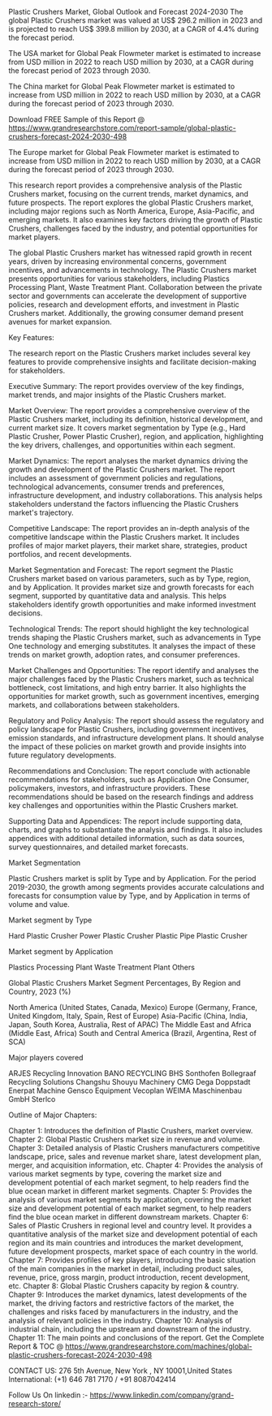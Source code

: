 Plastic Crushers Market, Global Outlook and Forecast 2024-2030
The global Plastic Crushers market was valued at US$ 296.2 million in 2023 and is projected to reach US$ 399.8 million by 2030, at a CAGR of 4.4% during the forecast period.

The USA market for Global Peak Flowmeter market is estimated to increase from USD million in 2022 to reach USD million by 2030, at a CAGR during the forecast period of 2023 through 2030.

The China market for Global Peak Flowmeter market is estimated to increase from USD million in 2022 to reach USD million by 2030, at a CAGR during the forecast period of 2023 through 2030.

Download FREE Sample of this Report @ https://www.grandresearchstore.com/report-sample/global-plastic-crushers-forecast-2024-2030-498

The Europe market for Global Peak Flowmeter market is estimated to increase from USD million in 2022 to reach USD million by 2030, at a CAGR during the forecast period of 2023 through 2030.

This research report provides a comprehensive analysis of the Plastic Crushers market, focusing on the current trends, market dynamics, and future prospects. The report explores the global Plastic Crushers market, including major regions such as North America, Europe, Asia-Pacific, and emerging markets. It also examines key factors driving the growth of Plastic Crushers, challenges faced by the industry, and potential opportunities for market players.

The global Plastic Crushers market has witnessed rapid growth in recent years, driven by increasing environmental concerns, government incentives, and advancements in technology. The Plastic Crushers market presents opportunities for various stakeholders, including Plastics Processing Plant, Waste Treatment Plant. Collaboration between the private sector and governments can accelerate the development of supportive policies, research and development efforts, and investment in Plastic Crushers market. Additionally, the growing consumer demand present avenues for market expansion.

Key Features:

The research report on the Plastic Crushers market includes several key features to provide comprehensive insights and facilitate decision-making for stakeholders.

Executive Summary: The report provides overview of the key findings, market trends, and major insights of the Plastic Crushers market.

Market Overview: The report provides a comprehensive overview of the Plastic Crushers market, including its definition, historical development, and current market size. It covers market segmentation by Type (e.g., Hard Plastic Crusher, Power Plastic Crusher), region, and application, highlighting the key drivers, challenges, and opportunities within each segment.

Market Dynamics: The report analyses the market dynamics driving the growth and development of the Plastic Crushers market. The report includes an assessment of government policies and regulations, technological advancements, consumer trends and preferences, infrastructure development, and industry collaborations. This analysis helps stakeholders understand the factors influencing the Plastic Crushers market's trajectory.

Competitive Landscape: The report provides an in-depth analysis of the competitive landscape within the Plastic Crushers market. It includes profiles of major market players, their market share, strategies, product portfolios, and recent developments.

Market Segmentation and Forecast: The report segment the Plastic Crushers market based on various parameters, such as by Type, region, and by Application. It provides market size and growth forecasts for each segment, supported by quantitative data and analysis. This helps stakeholders identify growth opportunities and make informed investment decisions.

Technological Trends: The report should highlight the key technological trends shaping the Plastic Crushers market, such as advancements in Type One technology and emerging substitutes. It analyses the impact of these trends on market growth, adoption rates, and consumer preferences.

Market Challenges and Opportunities: The report identify and analyses the major challenges faced by the Plastic Crushers market, such as technical bottleneck, cost limitations, and high entry barrier. It also highlights the opportunities for market growth, such as government incentives, emerging markets, and collaborations between stakeholders.

Regulatory and Policy Analysis: The report should assess the regulatory and policy landscape for Plastic Crushers, including government incentives, emission standards, and infrastructure development plans. It should analyse the impact of these policies on market growth and provide insights into future regulatory developments.

Recommendations and Conclusion: The report conclude with actionable recommendations for stakeholders, such as Application One Consumer, policymakers, investors, and infrastructure providers. These recommendations should be based on the research findings and address key challenges and opportunities within the Plastic Crushers market.

Supporting Data and Appendices: The report include supporting data, charts, and graphs to substantiate the analysis and findings. It also includes appendices with additional detailed information, such as data sources, survey questionnaires, and detailed market forecasts.

Market Segmentation

Plastic Crushers market is split by Type and by Application. For the period 2019-2030, the growth among segments provides accurate calculations and forecasts for consumption value by Type, and by Application in terms of volume and value.

Market segment by Type

Hard Plastic Crusher
Power Plastic Crusher
Plastic Pipe Plastic Crusher

Market segment by Application

Plastics Processing Plant
Waste Treatment Plant
Others

Global Plastic Crushers Market Segment Percentages, By Region and Country, 2023 (%)

North America (United States, Canada, Mexico)
Europe (Germany, France, United Kingdom, Italy, Spain, Rest of Europe)
Asia-Pacific (China, India, Japan, South Korea, Australia, Rest of APAC)
The Middle East and Africa (Middle East, Africa)
South and Central America (Brazil, Argentina, Rest of SCA)

Major players covered

ARJES Recycling Innovation
BANO RECYCLING
BHS Sonthofen
Bollegraaf Recycling Solutions
Changshu Shouyu Machinery
CMG
Dega
Doppstadt
Enerpat Machine
Gensco Equipment
Vecoplan
WEIMA Maschinenbau GmbH
Sterlco

Outline of Major Chapters:

Chapter 1: Introduces the definition of Plastic Crushers, market overview.
Chapter 2: Global Plastic Crushers market size in revenue and volume.
Chapter 3: Detailed analysis of Plastic Crushers manufacturers competitive landscape, price, sales and revenue market share, latest development plan, merger, and acquisition information, etc.
Chapter 4: Provides the analysis of various market segments by type, covering the market size and development potential of each market segment, to help readers find the blue ocean market in different market segments.
Chapter 5: Provides the analysis of various market segments by application, covering the market size and development potential of each market segment, to help readers find the blue ocean market in different downstream markets.
Chapter 6: Sales of Plastic Crushers in regional level and country level. It provides a quantitative analysis of the market size and development potential of each region and its main countries and introduces the market development, future development prospects, market space of each country in the world.
Chapter 7: Provides profiles of key players, introducing the basic situation of the main companies in the market in detail, including product sales, revenue, price, gross margin, product introduction, recent development, etc.
Chapter 8: Global Plastic Crushers capacity by region & country.
Chapter 9: Introduces the market dynamics, latest developments of the market, the driving factors and restrictive factors of the market, the challenges and risks faced by manufacturers in the industry, and the analysis of relevant policies in the industry.
Chapter 10: Analysis of industrial chain, including the upstream and downstream of the industry.
Chapter 11: The main points and conclusions of the report.
Get the Complete Report & TOC @ https://www.grandresearchstore.com/machines/global-plastic-crushers-forecast-2024-2030-498

CONTACT US:
276 5th Avenue, New York , NY 10001,United States
International: (+1) 646 781 7170 / +91 8087042414

Follow Us On linkedin :- https://www.linkedin.com/company/grand-research-store/
